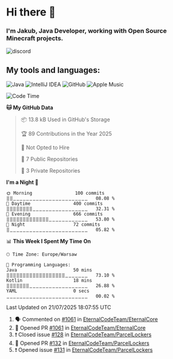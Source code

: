 
# Hi there 👋

### I'm Jakub, Java Developer, working with Open Source Minecraft projects.


![discord](https://discord.c99.nl/widget/theme-4/533345209434767372.png)
## My tools and languages:
<img alt="Java" src="https://img.shields.io/badge/java-%23ED8B00.svg?style=for-the-badge&logo=java&logoColor=white"/> <img alt="IntelliJ IDEA" src="https://img.shields.io/badge/IntelliJIDEA-000000.svg?style=for-the-badge&logo=intellij-idea&logoColor=white"/> <img alt="GitHub" src="https://img.shields.io/badge/github-%23121011.svg?style=for-the-badge&logo=github&logoColor=white"/> <img alt="Apple Music" src="https://img.shields.io/badge/Apple_Music-9933CC?style=for-the-badge&logo=apple-music&logoColor=white" />

<!--START_SECTION:waka-->
![Code Time](http://img.shields.io/badge/Code%20Time-343%20hrs%202%20mins-blue)

**🐱 My GitHub Data** 

> 📦 13.8 kB Used in GitHub's Storage 
 > 
> 🏆 89 Contributions in the Year 2025
 > 
> 🚫 Not Opted to Hire
 > 
> 📜 7 Public Repositories 
 > 
> 🔑 3 Private Repositories 
 > 
**I'm a Night 🦉** 

```text
🌞 Morning                100 commits         ⣿⣿⣀⣀⣀⣀⣀⣀⣀⣀⣀⣀⣀⣀⣀⣀⣀⣀⣀⣀⣀⣀⣀⣀⣀   08.08 % 
🌆 Daytime                400 commits         ⣿⣿⣿⣿⣿⣿⣿⣿⣀⣀⣀⣀⣀⣀⣀⣀⣀⣀⣀⣀⣀⣀⣀⣀⣀   32.31 % 
🌃 Evening                666 commits         ⣿⣿⣿⣿⣿⣿⣿⣿⣿⣿⣿⣿⣿⣀⣀⣀⣀⣀⣀⣀⣀⣀⣀⣀⣀   53.80 % 
🌙 Night                  72 commits          ⣿⣀⣀⣀⣀⣀⣀⣀⣀⣀⣀⣀⣀⣀⣀⣀⣀⣀⣀⣀⣀⣀⣀⣀⣀   05.82 % 
```


📊 **This Week I Spent My Time On** 

```text
🕑︎ Time Zone: Europe/Warsaw

💬 Programming Languages: 
Java                     50 mins             ⣿⣿⣿⣿⣿⣿⣿⣿⣿⣿⣿⣿⣿⣿⣿⣿⣿⣿⣀⣀⣀⣀⣀⣀⣀   73.10 % 
Kotlin                   18 mins             ⣿⣿⣿⣿⣿⣿⣿⣀⣀⣀⣀⣀⣀⣀⣀⣀⣀⣀⣀⣀⣀⣀⣀⣀⣀   26.88 % 
YAML                     0 secs              ⣀⣀⣀⣀⣀⣀⣀⣀⣀⣀⣀⣀⣀⣀⣀⣀⣀⣀⣀⣀⣀⣀⣀⣀⣀   00.02 % 
```


 Last Updated on 21/07/2025 18:07:55 UTC
<!--END_SECTION:waka-->

<!--START_SECTION:activity-->
1. 🗣 Commented on [#1061](https://github.com/EternalCodeTeam/EternalCore/issues/1061) in [EternalCodeTeam/EternalCore](https://github.com/EternalCodeTeam/EternalCore)
2. 💪 Opened PR [#1061](https://github.com/EternalCodeTeam/EternalCore/pull/1061) in [EternalCodeTeam/EternalCore](https://github.com/EternalCodeTeam/EternalCore)
3. ❗️ Closed issue [#128](https://github.com/EternalCodeTeam/ParcelLockers/issues/128) in [EternalCodeTeam/ParcelLockers](https://github.com/EternalCodeTeam/ParcelLockers)
4. 💪 Opened PR [#132](https://github.com/EternalCodeTeam/ParcelLockers/pull/132) in [EternalCodeTeam/ParcelLockers](https://github.com/EternalCodeTeam/ParcelLockers)
5. ❗️ Opened issue [#131](https://github.com/EternalCodeTeam/ParcelLockers/issues/131) in [EternalCodeTeam/ParcelLockers](https://github.com/EternalCodeTeam/ParcelLockers)
<!--END_SECTION:activity-->
